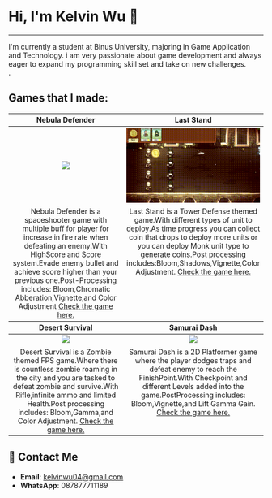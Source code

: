 # Hi, I'm Kelvin Wu 👋
---
I'm currently a student at Binus University, majoring in Game Application and Technology. i am very passionate about game development and always eager to expand my programming skill set and take on new challenges. </br>.

## Games that I made:

<table style="text-align: center;">
  <thead>
    <tr>
      <th width="50%"><a>Nebula Defender</a></th>
      <th width="50%"><a>Last Stand</a></th>
    </tr>
  </thead>
  <tbody>
    <tr>
      <td>
        <a href = "https://github.com/kelvin-wu13/NebulaDefender"><img width="100%" src="https://github.com/kelvin-wu13/kelvin-wu13/blob/main/GIF/SpaceShooter.gif"></a>
      </td>
      <td>
        <a href = "https://github.com/kelvin-wu13/Last-Stand"><img width="100%" src="https://github.com/kelvin-wu13/kelvin-wu13/blob/main/GIF/LastStand.gif"></a>
      </td>
    </tr>
    <tr>
      <td valign="text-top">Nebula Defender is a spaceshooter game with multiple buff for player for increase in fire rate when defeating an enemy.With HighScore and Score system.Evade enemy bullet and achieve score higher than your previous one.Post-Processing includes: Bloom,Chromatic Abberation,Vignette,and Color Adjustment <a href="https://github.com/kelvin-wu13/NebulaDefender"> Check the game here.</a></td></td>
      <td valign="text-top">Last Stand is a Tower Defense themed game.With different types of unit to deploy.As time progress you can collect coin that drops to deploy more units or you can deploy Monk unit type to generate coins.Post processing includes:Bloom,Shadows,Vignette,Color Adjustment. <a href="https://github.com/kelvin-wu13/Last-Stand"> Check the game here.</a></td>
    </tr>
  </tbody>
  <thead>
    <tr>
      <th width="50%"><a>Desert Survival</a></th>
      <th width="50%"><a>Samurai Dash</a></th>
    </tr>
  </thead>
  <tbody>
    <tr>
      <td>
        <a href = "https://github.com/kelvin-wu13/DesertSurvival"><img width="100%" src="https://github.com/kelvin-wu13/kelvin-wu13/blob/main/GIF/DesertSurvival.gif"></a>
      </td>
      <td>
        <a href = "https://github.com/kelvin-wu13/SamuraiDash"><img width="100%" src="https://github.com/kelvin-wu13/kelvin-wu13/blob/main/GIF/SamuraiDash.gif"></a>
      </td>
    </tr>
    <tr>
      <td valign="text-top">Desert Survival is a Zombie themed FPS game.Where there is countless zombie roaming in the city and you are tasked to defeat zombie and survive.With Rifle,infinite ammo and limited Health.Post processing includes: Bloom,Gamma,and Color Adjustment. <a href="https://github.com/kelvin-wu13/DesertSurvival"> Check the game here.</a></td>
      <td valign="text-top">Samurai Dash is a 2D Platformer game where the player dodges traps and defeat enemy to reach the FinishPoint.With Checkpoint and different Levels added into the game.PostProcessing includes: Bloom,Vignette,and Lift Gamma Gain.<a href="https://github.com/kelvin-wu13/SamuraiDash"> Check the game here.</a></td>
    </tr>
  </tbody>
</table>


## 📩 Contact Me
- **Email**: kelvinwu04@gmail.com
- **WhatsApp**: 087877711189
